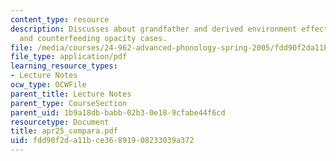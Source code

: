 ```yaml
---
content_type: resource
description: Discusses about grandfather and derived environment effects on linguistic,
  and counterfeeding opacity cases.
file: /media/courses/24-962-advanced-phonology-spring-2005/fdd90f2da11bce36891908233039a372_apr25_compara.pdf
file_type: application/pdf
learning_resource_types:
- Lecture Notes
ocw_type: OCWFile
parent_title: Lecture Notes
parent_type: CourseSection
parent_uid: 1b9a18db-babb-02b3-0e18-9cfabe44f6cd
resourcetype: Document
title: apr25_compara.pdf
uid: fdd90f2d-a11b-ce36-8919-08233039a372
---
```

